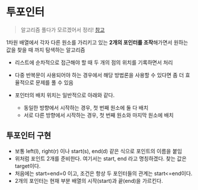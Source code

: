 # 투포인터
> 알고리즘 풀다가 모르겠어서 정리! [참고](https://velog.io/@heyggun/Algorithm-Two-Pointers-Algorithm-%ED%88%AC-%ED%8F%AC%EC%9D%B8%ED%84%B0-%EC%95%8C%EA%B3%A0%EB%A6%AC%EC%A6%98)

1차원 배열에서 각자 다른 원소를 가리키고 있는 **2개의 포인터를 조작**해가면서 원하는 값을 찾을 때 까지 탐색하는 알고리즘

+ 리스트에 순차적으로 접근해야 할 때 두 개의 점의 위치를 기록하면서 처리

+ 다중 반복문이 사용되어야 하는 경우에서 해당 방법론을 사용할 수 있다면 좀 더 효율적으로 문제를 풀 수 있음
+ 포인터의 배치 위치는 일반적으로 아래와 같다.
    + 동일한 방향에서 시작하는 경우, 첫 번째 원소에 둘 다 배치
    + 서로 다른 방향에서 시작하는 경우, 첫 번째 원소와 마지막 원소에 배치

## 투포인터 구현

+ 보통 left(l), right(r) 이나 start(s), end(d) 같은 식으로 포인트의 이름을 붙임
+ 위처럼 포인트 2개를 준비한다. 여기서는 start, end 라고 명칭하겠다. 찾는 값은 target이다.
+ 처음에는 start=end=0 이고, 조건은 항상 두 포인터들의 관계는 start<=end이다.
+ 2개의 포인터는 현재 부분 배열의 시작(start)과 끝(end)을 가르킨다.
